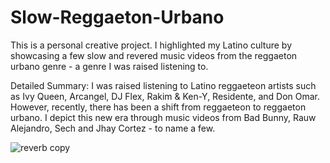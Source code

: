 # Slow-Reggaeton-Urbano
This is a personal creative project. I highlighted my Latino culture by showcasing a few slow and revered music videos from the reggaeton urbano genre - a genre I was raised listening to. 

Detailed Summary:
I was raised listening to Latino reggaeteon artists such as Ivy Queen, Arcangel, DJ Flex, Rakim & Ken-Y, Residente, and Don Omar. However, recently, there has been a shift from reggaeteon to reggaeton urbano. I depict this new era through music videos from Bad Bunny, Rauw Alejandro, Sech and Jhay Cortez - to name a few.

![reverb copy](https://user-images.githubusercontent.com/83724852/194700132-76219205-76e4-43fd-9f3c-ce50cd034b3a.jpeg)
